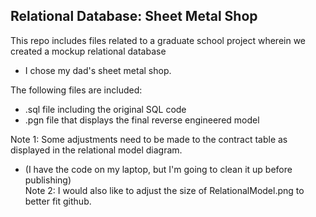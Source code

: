 ## Relational Database: Sheet Metal Shop
<div>
This repo includes files related to a graduate school project wherein we created a mockup relational database 
</div>

- I chose my dad's sheet metal shop. 

The following files are included:
- .sql file including the original SQL code
- .pgn file that displays the final reverse engineered model

<div>
Note 1: Some adjustments need to be made to the contract table as displayed in the relational model diagram.
</div>
<div>
  
- (I have the code on my laptop, but I'm going to clean it up before publishing)
</br>Note 2: I would also like to adjust the size of RelationalModel.png to better fit github. 
